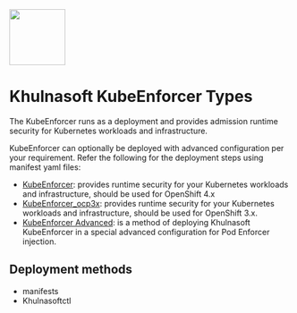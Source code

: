 <img src="https://avatars3.githubusercontent.com/u/43526139?s=200&v=4" height="100" width="100" />

# Khulnasoft KubeEnforcer Types

The KubeEnforcer runs as a deployment and provides admission runtime security for Kubernetes workloads and infrastructure. 

KubeEnforcer can optionally be deployed with advanced configuration per your requirement. Refer the following for the deployment steps using manifest yaml files:

* [KubeEnforcer](./kube_enforcer): provides runtime security for your Kubernetes workloads and infrastructure, should be used for OpenShift 4.x
* [KubeEnforcer_ocp3x](./kube_enforcer_ocp3x): provides runtime security for your Kubernetes workloads and infrastructure, should be used for OpenShift 3.x.
* [KubeEnforcer Advanced](./kube_enforcer_advanced): is a method of deploying Khulnasoft KubeEnforcer in a special advanced configuration for Pod Enforcer injection.

## Deployment methods

* manifests
* Khulnasoftctl
